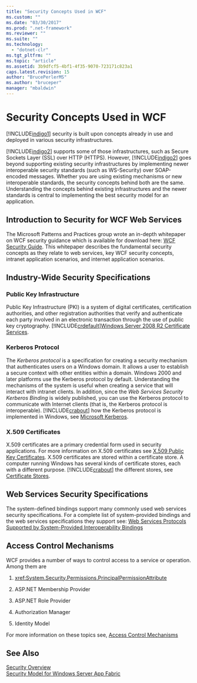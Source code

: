 ```yaml
---
title: "Security Concepts Used in WCF"
ms.custom: ""
ms.date: "03/30/2017"
ms.prod: ".net-framework"
ms.reviewer: ""
ms.suite: ""
ms.technology: 
  - "dotnet-clr"
ms.tgt_pltfrm: ""
ms.topic: "article"
ms.assetid: 3b9dfcf5-4bf1-4f35-9070-723171c823a1
caps.latest.revision: 15
author: "BrucePerlerMS"
ms.author: "bruceper"
manager: "mbaldwin"
---
```

# Security Concepts Used in WCF
[!INCLUDE[indigo1](../../../../includes/indigo1-md.md)] security is built upon concepts already in use and deployed in various security infrastructures.  
  
 [!INCLUDE[indigo2](../../../../includes/indigo2-md.md)] supports some of those infrastructures, such as Secure Sockets Layer (SSL) over HTTP (HTTPS). However, [!INCLUDE[indigo2](../../../../includes/indigo2-md.md)] goes beyond supporting existing security infrastructures by implementing newer interoperable security standards (such as WS-Security) over SOAP-encoded messages. Whether you are using existing mechanisms or new interoperable standards, the security concepts behind both are the same. Understanding the concepts behind existing infrastructures and the newer standards is central to implementing the best security model for an application.  
  
## Introduction to Security for WCF Web Services  
 The Microsoft Patterns and Practices group wrote an in-depth whitepaper on WCF security guidance which is available for download here: [WCF Security Guide](http://go.microsoft.com/fwlink/?LinkId=210210). This whitepaper describes the fundamental security concepts as they relate to web services, key WCF security concepts, intranet application scenarios, and internet application scenarios.  
  
## Industry-Wide Security Specifications  
  
### Public Key Infrastructure  
 Public Key Infrastructure (PKI) is a system of digital certificates, certification authorities, and other registration authorities that verify and authenticate each party involved in an electronic transaction through the use of public key cryptography. [!INCLUDE[crdefault](../../../../includes/crdefault-md.md)][Windows Server 2008 R2 Certificate Services](http://go.microsoft.com/fwlink/?LinkId=210211).  
  
### Kerberos Protocol  
 The *Kerberos protocol* is a specification for creating a security mechanism that authenticates users on a Windows domain. It allows a user to establish a secure context with other entities within a domain. Windows 2000 and later platforms use the Kerberos protocol by default. Understanding the mechanisms of the system is useful when creating a service that will interact with intranet clients. In addition, since the *Web Services Security Kerberos Binding* is widely published, you can use the Kerberos protocol to communicate with Internet clients (that is, the Kerberos protocol is interoperable). [!INCLUDE[crabout](../../../../includes/crabout-md.md)] how the Kerberos protocol is implemented in Windows, see  [Microsoft Kerberos](http://go.microsoft.com/fwlink/?LinkId=210212).  
  
### X.509 Certificates  
 X.509 certificates are a primary credential form used in security applications. For more information on X.509 certificates see [X.509 Public Key Certificates](http://go.microsoft.com/fwlink/?LinkId=210213). X.509 certificates are stored within a certificate store. A computer running Windows has several kinds of certificate stores, each with a different purpose. [!INCLUDE[crabout](../../../../includes/crabout-md.md)] the different stores, see [Certificate Stores](http://go.microsoft.com/fwlink/?LinkID=87787).  
  
## Web Services Security Specifications  
 The system-defined bindings support many commonly used web services security specifications. For a complete list of system-provided bindings and the web services specifications they support see: [Web Services Protocols Supported by System-Provided Interoperability Bindings](../../../../docs/framework/wcf/feature-details/web-services-protocols-supported-by-system-provided-interoperability-bindings.md)  
  
## Access Control Mechanisms  
 WCF provides a number of ways to control access to a service or operation. Among them are  
  
1.  <xref:System.Security.Permissions.PrincipalPermissionAttribute>  
  
2.  ASP.NET Membership Provider  
  
3.  ASP.NET Role Provider  
  
4.  Authorization Manager  
  
5.  Identity Model  
  
 For more information on these topics see, [Access Control Mechanisms](../../../../docs/framework/wcf/feature-details/access-control-mechanisms.md)  
  
## See Also  
 [Security Overview](../../../../docs/framework/wcf/feature-details/security-overview.md)   
 [Security Model for Windows Server App Fabric](http://go.microsoft.com/fwlink/?LinkID=201279&clcid=0x409)
